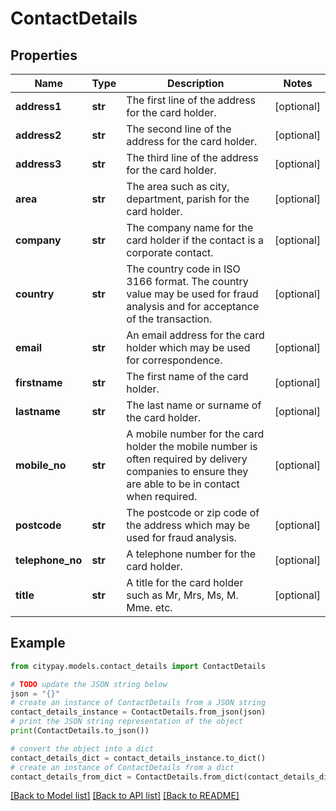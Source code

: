 # ContactDetails


## Properties

Name | Type | Description | Notes
------------ | ------------- | ------------- | -------------
**address1** | **str** | The first line of the address for the card holder. | [optional] 
**address2** | **str** | The second line of the address for the card holder. | [optional] 
**address3** | **str** | The third line of the address for the card holder. | [optional] 
**area** | **str** | The area such as city, department, parish for the card holder. | [optional] 
**company** | **str** | The company name for the card holder if the contact is a corporate contact. | [optional] 
**country** | **str** | The country code in ISO 3166 format. The country value may be used for fraud analysis and for   acceptance of the transaction.  | [optional] 
**email** | **str** | An email address for the card holder which may be used for correspondence. | [optional] 
**firstname** | **str** | The first name  of the card holder. | [optional] 
**lastname** | **str** | The last name or surname of the card holder. | [optional] 
**mobile_no** | **str** | A mobile number for the card holder the mobile number is often required by delivery companies to ensure they are able to be in contact when required. | [optional] 
**postcode** | **str** | The postcode or zip code of the address which may be used for fraud analysis. | [optional] 
**telephone_no** | **str** | A telephone number for the card holder. | [optional] 
**title** | **str** | A title for the card holder such as Mr, Mrs, Ms, M. Mme. etc. | [optional] 

## Example

```python
from citypay.models.contact_details import ContactDetails

# TODO update the JSON string below
json = "{}"
# create an instance of ContactDetails from a JSON string
contact_details_instance = ContactDetails.from_json(json)
# print the JSON string representation of the object
print(ContactDetails.to_json())

# convert the object into a dict
contact_details_dict = contact_details_instance.to_dict()
# create an instance of ContactDetails from a dict
contact_details_from_dict = ContactDetails.from_dict(contact_details_dict)
```
[[Back to Model list]](../README.md#documentation-for-models) [[Back to API list]](../README.md#documentation-for-api-endpoints) [[Back to README]](../README.md)


